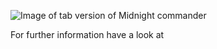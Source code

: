 ![Image of tab version of Midnight commander](https://mikrosol.de/_page/images/github_MidnightCommander_tabs.PNG)

For further information have a look at 
